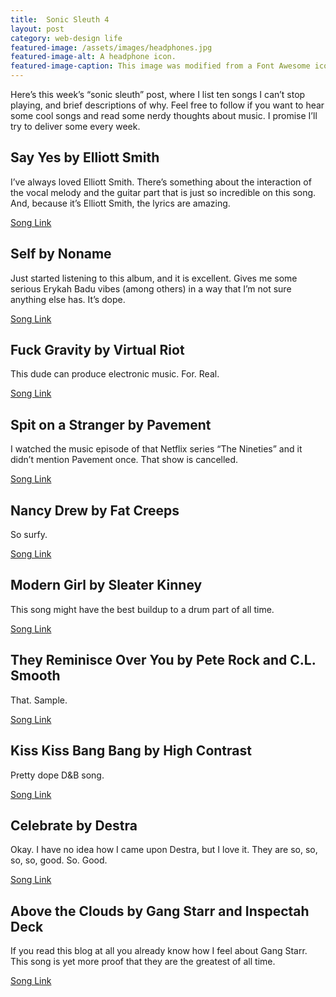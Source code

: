 ```yaml
---
title:  Sonic Sleuth 4
layout: post
category: web-design life
featured-image: /assets/images/headphones.jpg
featured-image-alt: A headphone icon.
featured-image-caption: This image was modified from a Font Awesome icon under the terms of <a href="https://fontawesome.com/license" target="_blank">their license</a>.
---
```


Here’s this week’s “sonic sleuth” post, where I list ten songs I can’t stop playing, and brief descriptions of why. Feel free to follow if you want to hear some cool songs and read some nerdy thoughts about music. I promise I’ll try to deliver some every week.

## Say Yes by Elliott Smith

I’ve always loved Elliott Smith. There’s something about the interaction of the vocal melody and the guitar part that is just so incredible on this song. And, because it’s Elliott Smith, the lyrics are amazing.

[Song Link](https://open.spotify.com/track/1KrF0WEsMkLB3Nvczyb20a?si=SR3ydJn9QlyXOjjSa5TVBQ)

## Self by Noname
Just started listening to this album, and it is excellent. Gives me some serious Erykah Badu vibes (among others) in a way that I’m not sure anything else has. It’s dope.

[Song Link](https://open.spotify.com/track/2wUnFLr2k5491Pv4cUYd83?si=VX2LJp2ATzeUfYdx6u_gPQ)

## Fuck Gravity by Virtual Riot
This dude  can produce electronic music. For. Real.

[Song Link](https://open.spotify.com/track/7CU2gGLgHim3t2zx4S0BEV?si=NJHyBY9XSA-WzNg75fdE0g)

## Spit on a Stranger by Pavement
I watched the music episode of that Netflix series “The Nineties” and it didn’t mention Pavement once. That show is cancelled.

[Song Link](https://open.spotify.com/track/05l9N6SnERhSdH8XQR5TjK?si=pyl8LL5kSW2CKdLO7ecLPA)

## Nancy Drew by Fat Creeps
So surfy.

[Song Link](https://open.spotify.com/track/3z5hddVJjNRypALWKaYnTq?si=62MM60H_TEiqf9iytb1m_g)

## Modern Girl by Sleater Kinney
This song might have the best buildup to a drum part of all time.

[Song Link](https://open.spotify.com/track/2TV1CEAFvQiiLhqxUOCQnC?si=mP_cmt2fQr2309prQb4o-A)

## They Reminisce Over You by Pete Rock and C.L. Smooth
That. Sample.

 [Song Link](https://open.spotify.com/track/2Mb3zpobD0CvJGWv6NpsPy?si=UvWWSShNQEqVViGRX-NdQw)

## Kiss Kiss Bang Bang by High Contrast
Pretty dope D&B song.

[Song Link](https://open.spotify.com/track/1ywMblwTVaMexGnwsA1J7k?si=bwtQ-0OLTS2v1lCCXqOh8Q)

## Celebrate by Destra
Okay. I have no idea how I came upon Destra, but I love it. They are so, so, so, so, good. So. Good.

[Song Link](https://www.youtube.com/watch?v=MHnAItGNfxI)

## Above the Clouds by Gang Starr and Inspectah Deck
If you read this blog at all you already know how I feel about Gang Starr. This song is yet more proof that they are the greatest of all time.

[Song Link](https://open.spotify.com/track/7Guni9Kv4cxajoglZLzfuN?si=1X_M677wTzeG8IrGSx6Z4A)
